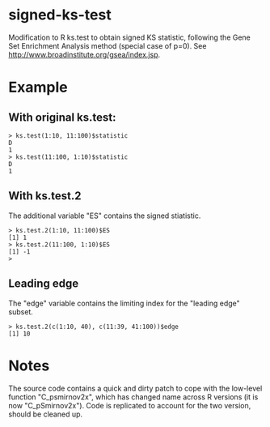 # signed-ks-test

Modification to R ks.test to obtain signed KS statistic, following the Gene Set Enrichment Analysis method (special case of p=0). See http://www.broadinstitute.org/gsea/index.jsp.

# Example
## With original ks.test:
```
> ks.test(1:10, 11:100)$statistic
D 
1 
> ks.test(11:100, 1:10)$statistic
D 
1
```

## With ks.test.2
The additional variable "ES" contains the signed stiatistic.
```
> ks.test.2(1:10, 11:100)$ES
[1] 1
> ks.test.2(11:100, 1:10)$ES
[1] -1
> 
```

## Leading edge
The "edge" variable contains the limiting index for the "leading edge" subset.

```
> ks.test.2(c(1:10, 40), c(11:39, 41:100))$edge
[1] 10
```

# Notes

The source code contains a quick and dirty patch to cope with the low-level function "C_psmirnov2x", which has changed name across R versions (it is now "C_pSmirnov2x"). Code is replicated to account for the two version, should be cleaned up.

